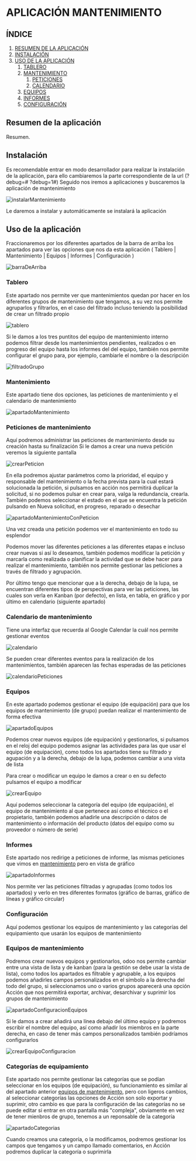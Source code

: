 # APLICACIÓN MANTENIMIENTO

## ÍNDICE
1. [RESUMEN DE LA APLICACIÓN](#resumen-de-la-aplicación)
2. [INSTALACIÓN](#instalación)
3. [USO DE LA APLICACIÓN](#uso-de-la-aplicación)
    1. [TABLERO](#tablero)
    2. [MANTENIMIENTO](#mantenimiento)
       1. [PETICIONES](#peticiones-de-mantenimiento)
       2. [CALENDARIO](#calendario-de-mantenimiento)
    3. [EQUIPOS](#equipos)
    4. [INFORMES](#informes)
    5. [CONFIGURACIÓN](#configuración)

## Resumen de la aplicación
Resumen.

## Instalación
Es recomendable entrar en modo desarrollador para realizar la instalación de la aplicación, para ello cambiaremos la parte correspondiente de la url (?debug=# ?debug=1#)
Seguido nos iremos a aplicaciones y buscaremos la aplicación de mantenimiento

![instalarMantenimiento]

Le daremos a instalar y automáticamente se instalará la aplicación

## Uso de la aplicación
Fraccionaremos por los diferentes apartados de la barra de arriba los apartados para ver las opciones que nos da esta aplicación ( Tablero | Mantenimiento | Equipos | Informes | Configuración )

![barraDeArriba]

### **Tablero**
Este apartado nos permite ver que mantenimientos quedan por hacer en los diferentes grupos de mantenimiento que tengamos, a su vez nos permite agruparlos y filtrarlos, en el caso del filtrado incluso teniendo la posibilidad de crear un filtrado propio

![tablero]

Si le damos a los tres puntitos del equipo de mantenimiento interno podemos filtrar desde los mantenimientos pendientes, realizados o en progreso del equipo hasta los informes del del equipo, también nos permite configurar el grupo para, por ejemplo, cambiarle el nombre o la descripción

![filtradoGrupo]

### **Mantenimiento**
Este apartado tiene dos opciones, las peticiones de mantenimiento y el calendario de mantenimiento

![apartadoMantenimiento]

### Peticiones de mantenimiento
Aquí podremos administrar las peticiones de mantenimiento desde su creación hasta su finalización
Si le damos a crear una nueva petición veremos la siguiente pantalla

![crearPeticion]

En ella podremos ajustar parámetros como la prioridad, el equipo y responsable del mantenimiento o la fecha prevista para la cual estará solucionada la petición, si pulsamos en acción nos permitirá duplicar la solicitud, si no podemos pulsar en crear para, valga la redundancia, crearla.
También podemos seleccionar el estado en el que se encuentra la petición pulsando en Nueva solicitud, en progreso, reparado o desechar

![apartadoMantenimientoConPeticion]

Una vez creada una petición podemos ver el mantenimiento en todo su esplendor

Podemos mover las diferentes peticiones a las diferentes etapas e incluso crear nuevas si así lo deseamos, también podemos modificar la petición y marcarla como realizada o planificar la actividad que se debe hacer para realizar el mantenimiento, también nos permite gestionar las peticiones a través de filtrado y agrupación.

Por último tengo que mencionar que a la derecha, debajo de la lupa, se encuentran diferentes tipos de perspectivas para ver las peticiones, las cuales son verla en Kanban (por defecto), en lista, en tabla, en gráfico y por último en calendario (siguiente apartado)

### Calendario de mantenimiento
Tiene una interfaz que recuerda al Google Calendar la cuál nos permite gestionar eventos

![calendario]

Se pueden crear diferentes eventos para la realización de los mantenimientos, también aparecen las fechas esperadas de las peticiones

![calendarioPeticiones]

### **Equipos**
En este apartado podemos gestionar el equipo (de equipación) para que los equipos de mantenimiento (de grupo) puedan realizar el mantenimiento de forma efectiva

![apartadoEquipos]

Podemos crear nuevos equipos (de equipación) y gestionarlos, si pulsamos en el reloj del equipo podemos asignar las actividades para las que usar el equipo (de equipación), como todos los apartados tiene su filtrado y agupación y a la derecha, debajo de la lupa, podemos cambiar a una vista de lista

Para crear o modificar un equipo le damos a crear o en su defecto pulsamos el equipo a modificar

![crearEquipo]

Aquí podemos seleccionar la categoría del equipo (de equipación), el equipo de mantenimiento al que pertenece así como el técnico o el propietario, también podemos añadirle una descripción o datos de mantenimiento o información del producto (datos del equipo como su proveedor o número de serie)

### **Informes**
Este apartado nos redirige a peticiones de informe, las mismas peticiones que vimos en [mantenimiento](#mantenimiento) pero en vista de gráfico

![apartadoInformes]

Nos permite ver las peticiones filtradas y agrupadas (como todos los apartados) y verlo en tres diferentes formatos (gráfico de barras, gráfico de líneas y gráfico circular)

### **Configuración**
Aquí podemos gestionar los equipos de mantenimiento y las categorías del equipamiento que usarán los equipos de mantenimiento

### Equipos de mantenimiento
Podremos crear nuevos equipos y gestionarlos, odoo nos permite cambiar entre una vista de lista y de kanban (para la gestión se debe usar la vista de lista), como todos los apartados es filtrable y agrupable, a los equipos podemos añadirles campos personalizados en el símbolo a la derecha del todo del grupo, si seleccionamos uno o varios grupos aparecerá una opción Acción que nos permitirá exportar, archivar, desarchivar y suprimir los grupos de mantenimiento

![apartadoConfiguracionEquipos]

Si le damos a crear añadirá una línea debajo del último equipo y podremos escribir el nombre del equipo, así como añadir los miembros en la parte derecha, en caso de tener más campos personalizados también podríamos configurarlos

![crearEquipoConfiguracion]

### Categorías de equipamiento
Este apartado nos permite gestionar las categorías que se podían seleccionar en los equipos (de equipación), su funcionamiento es similar al del apartado anterior [equipos de mantenimiento](#equipos-de-mantenimiento), pero con ligeros cambios, al seleccionar categorías las opciones de Acción son solo exportar y suprimir, otro cambio es que para la configuración de las categorías no se puede editar si entrar en otra pantalla más "compleja", obviamente en vez de tener mienbros de grupo, tenemos a un reponsable de la categoría

![apartadoCategorias]

Cuando creamos una categoría, o la modificamos, podremos gestionar los campos que tengamos y un campo llamado comentarios, en Acción podremos duplicar la categoría o suprimirla

[instalarMantenimiento]: imagenes_mantenimiento/instalarMantenimiento.png "Apartado mantenimiento"
[barraDeArriba]: imagenes_mantenimiento/barraDeArriba.png "Barra de arriba"
[tablero]: imagenes_mantenimiento/tablero.png "Tablero"
[filtradoGrupo]: imagenes_mantenimiento/tablero_filtradoDentroDelGrupo.png "Opciones de filtrado dentro del grupo"
[apartadoMantenimiento]: imagenes_mantenimiento/apartadoMantenimiento.png "Mantenimiento"
[crearPeticion]: imagenes_mantenimiento/crearPeticion.png "Nueva petición"
[apartadoMantenimientoConPeticion]: imagenes_mantenimiento/apartadoMantenimientoConPeticion.png "Mantenimiento"
[calendario]: imagenes_mantenimiento/calendarioMantenimiento.png "Calendario"
[calendarioPeticiones]: imagenes_mantenimiento/calendarioConPeticiones.png "Calendario con peticiones"
[apartadoEquipos]: imagenes_mantenimiento/apartadoEquipo.png "Equipos"
[crearEquipo]: imagenes_mantenimiento/crearEquipoParaMantenimiento.png "Crear Equipo"
[apartadoInformes]: imagenes_mantenimiento/apartadoInformes.png "Informes"
[apartadoConfiguracionEquipos]: imagenes_mantenimiento/apartadoConfiguracionEquipos.png "Equipos de mantenimiento"
[crearEquipoConfiguracion]: imagenes_mantenimiento/creacionDeEquiposConfiguracion.png "Crear Equipo"
[apartadoCategorias]: imagenes_mantenimiento/apartadoCategoriasConfiguracion.png "Categorías"
[crearCategoria]: imagenes_mantenimiento/crearCategoriaConfiguracion.png "Crear Categoría"